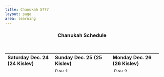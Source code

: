 ```yaml
---
title: Chanukah 5777
layout: page
area: learning
---
```



<div class="row">
<div class="col-lg-12">
<div class="panel panel-primary">
<div class="panel-heading">
<h3 class="panel-title text-center" style="text-align: center;">Chanukah Schedule</h3>
<p>&nbsp;</p>
<table style="width: 100%; height: 61px; margin-left: auto; margin-right: auto;">
<tbody>
<tr>
<td><strong>Saturday Dec. 24 (24 Kislev)</strong></td>
<td><strong>Sunday Dec. 25 (25 Kislev)</strong></td>
<td><strong>Monday Dec. 26 (26 Kislev)</strong></td>
</tr>
<tr>
<td></td>
<td>Day 1</td>
<td>&nbsp;Day 2</td>
</tr>
<tr>
<td>&nbsp;</td>
<td> &nbsp;</td>
<td>&nbsp;</td>
</tr>
<tr>
<td>&nbsp;</td>
<td>&nbsp;</td>
<td>&nbsp;</td>
</tr>
<tr>
<td>&nbsp;</td>
<td>&nbsp;</td>
<td>&nbsp;</td>
</tr>
<tr>
<td>&nbsp;</td>
<td>&nbsp;</td>
<td>&nbsp;</td>
</tr>
<tr>
<td><strong>Tuesday Dec. 27 (27 Kislev)</strong></td>
<td><strong>Wednesday Dec. 28 (28 Kislev)</strong></td>
<td><strong>Thursday Dec. 29 (29 Kislev)</strong></td>
</tr>
<tr>
<td>&nbsp;Day 3</td>
<td>&nbsp;Day 4</td>
<td>&nbsp;Day 5</td>
</tr>
<tr>
<td>&nbsp;&nbsp;</td>
<td>&nbsp;&nbsp;</td>
<td>&nbsp;&nbsp;</td>
</tr>
<tr>
<td>&nbsp;</td>
<td>&nbsp;</td>
<td>&nbsp;</td>
</tr>
<tr>
<td>&nbsp;</td>
<td>&nbsp;</td>
<td>&nbsp;</td>
</tr>
<tr>
<td>&nbsp;</td>
<td>&nbsp;</td>
<td>&nbsp;</td>
</tr>
<tr>
<td><strong>Friday Dec. 30 (1 Tevet)</strong></td>
<td><strong>&nbsp;Saturday&nbsp;Dec. 31 (2 Tevet)</strong></td>
<td><strong>&nbsp;Sunday Jan. 1 (3 Tevet)</strong></td>
</tr>
<tr>
<td>&nbsp;Day 6</td>
<td>&nbsp;Day 7</td>
<td>&nbsp;Day 8</td>
</tr>
<tr>
<td>&nbsp;</td>
<td>&nbsp;&nbsp;</td>
<td>&nbsp;&nbsp;</td>
</tr>
<tr>
<td>&nbsp;</td>
<td>&nbsp;</td>
<td>&nbsp;</td>
</tr>
<tr>
<td>&nbsp;</td>
<td>&nbsp;</td>
<td>&nbsp;</td>
</tr>
<tr>
<td>&nbsp;</td>
<td>&nbsp;</td>
<td>&nbsp;</td>
</tr>
</tbody>
</table>
</div>
</div>
</div>
</div>
